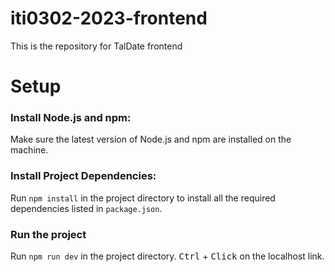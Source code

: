 # iti0302-2023-frontend

This is the repository for TalDate frontend

# Setup

### Install Node.js and npm:

Make sure the latest version of Node.js and npm are installed on the machine.

### Install Project Dependencies:

Run `npm install` in the project directory to install all the required dependencies listed in `package.json`.

### Run the project

Run `npm run dev` in the project directory.
<kbd>Ctrl</kbd> + <kbd>Click</kbd> on the localhost link.
